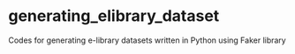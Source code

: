# generating_elibrary_dataset
Codes for generating e-library datasets written in Python using Faker library
